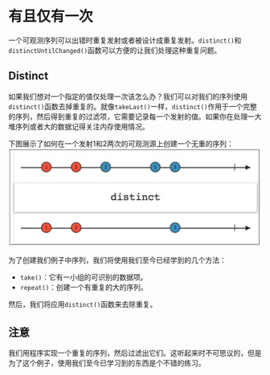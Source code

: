 # 有且仅有一次

一个可观测序列可以出错时重复发射或者被设计成重复发射。`distinct()`和`distinctUntilChanged()`函数可以方便的让我们处理这种重复问题。

## Distinct

如果我们想对一个指定的值仅处理一次该怎么办？我们可以对我们的序列使用`distinct()`函数去掉重复的。就像`takeLast()`一样，`distinct()`作用于一个完整的序列，然后得到重复的过滤项，它需要记录每一个发射的值。如果你在处理一大堆序列或者大的数据记得关注内存使用情况。

下图展示了如何在一个发射1和2两次的可观测源上创建一个无重的序列：
![](chapter4_5.png)

为了创建我们例子中序列，我们将使用我们至今已经学到的几个方法：
* `take()`：它有一小组的可识别的数据项。
* `repeat()`：创建一个有重复的大的序列。

然后，我们将应用`distinct()`函数来去除重复。

## 注意

我们用程序实现一个重复的序列，然后过滤出它们。这听起来时不可思议的，但是为了这个例子，使用我们至今已学习到的东西是个不错的练习。



















